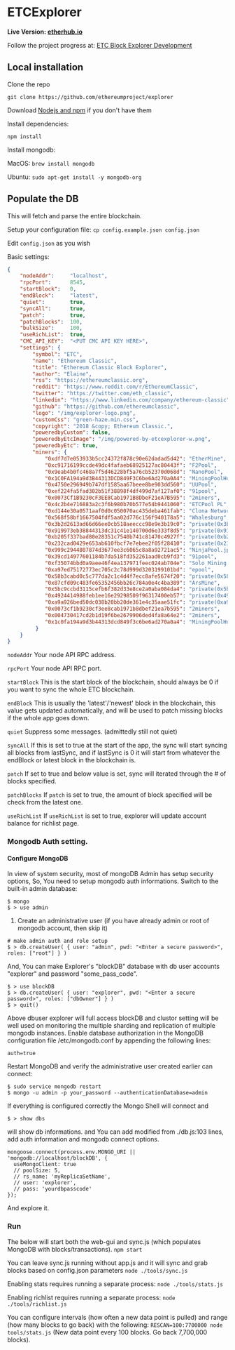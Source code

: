# ETCExplorer

<b>Live Version: [etherhub.io](http://etherhub.io)</b>

Follow the project progress at: [ETC Block Explorer Development](https://github.com/ethereumproject/explorer)

## Local installation

Clone the repo

`git clone https://github.com/ethereumproject/explorer`

Download [Nodejs and npm](https://docs.npmjs.com/getting-started/installing-node "Nodejs install") if you don't have them

Install dependencies:

`npm install`

Install mongodb:

MacOS: `brew install mongodb`

Ubuntu: `sudo apt-get install -y mongodb-org`

## Populate the DB

This will fetch and parse the entire blockchain.

Setup your configuration file: `cp config.example.json config.json`

Edit `config.json` as you wish

Basic settings:
```json
{
    "nodeAddr":     "localhost",
    "rpcPort":      8545,
    "startBlock":   0,
    "endBlock":     "latest",
    "quiet":        true,
    "syncAll":      true,
    "patch":        true,
    "patchBlocks":  100,
    "bulkSize":     100,
    "useRichList":  true,
    "CMC_API_KEY":  "<PUT CMC API KEY HERE>",
    "settings": {
        "symbol": "ETC",
        "name": "Ethereum Classic",
        "title": "Ethereum Classic Block Explorer",
        "author": "Elaine",
        "rss": "https://ethereumclassic.org",
        "reddit": "https://www.reddit.com/r/EthereumClassic",
        "twitter": "https://twitter.com/eth_classic",
        "linkedin": "https://www.linkedin.com/company/ethereum-classic",
        "github": "https://github.com/ethereumclassic",
        "logo": "/img/explorer-logo.png",
        "customCss": "green-haze.min.css",
        "copyright": "2018 &copy; Ethereum Classic.",
        "poweredbyCustom": false,
        "poweredbyEtcImage": "/img/powered-by-etcexplorer-w.png",
        "poweredbyEtc": true,
        "miners": {
            "0xdf7d7e053933b5cc24372f878c90e62dadad5d42": "EtherMine",
            "0xc91716199ccde49dc4fafaeb68925127ac80443f": "F2Pool",
            "0x9eab4b0fc468a7f5d46228bf5a76cb52370d068d": "NanoPool",
            "0x1C0FA194a9d3B44313DCD849F3C6be6Ad270a0A4": "MiningPoolHub",
            "0x4750e296949b747df1585aa67beee8be903dd560": "UUPool",
            "0xef224fa5fad302b51f38898f4df499d7af127af0": "91pool",
            "0x0073Cf1B9230cF3EE8Cab1971B8DbeF21eA7B595": "2miners",
            "0x4c2b4e716883a2c3f6b980b70b577e54b9441060": "ETCPool PL",
            "0xd144e30a0571aaf0d0c050070ac435deba461fab": "Clona Network",
            "0x568f58bf1667504fdf5aa02d776c156f940178a5": "Whalesburg",
            "0x3b2d2613ad66d66ee0cb518aeeccc98e9e3b19c0": "private(0x3b2d2613)",
            "0x919973eb38844313dc31c41e140700d6e333f8d5": "private(0x919973eb)",
            "0xb205f337bad80e28351c7540b741c81470c4927f": "private(0xb205f337)",
            "0x232cad0429e653ab610fbcf7e7ebee2f05f28410": "private(0x232cad04)",
            "0x999c2944807874d3677ee3c6065c8a8a92721ac5": "NinjaPool.jp",
            "0x39cd14977601184b7da518fd352261aad0cb9fd3": "91pool",
            "0xf35074bbd0a9aee46f4ea137971feec024ab704e": "Solo Mining Pools",
            "0xa97ed75172773ec705c2c78d999d3203199101bd": "epool",
            "0x58b3cabd0c5c777da2c1c4d4f7ecc8afe5674f20": "private(0x58b3cabd0)",
            "0x87cfd09c483fe65352456bb26c784a0e4c4ba389": "ArsMine",
            "0x5bc9ccbd3115cefb6f382d33e8ce2a0aba084da4": "private(0x5bc9ccbd3)",
            "0x4924414988feb1ee16e29298509f96317400eb57": "private(0x492441498)",
            "0xa9a926bed50dc038b20bb20de361e4c35aae51fc": "private(0xa9a926bed)",
            "0x0073cf1b9230cf3ee8cab1971b8dbef21ea7b595": "2miners",
            "0x004730417cd2b1d19f6be2679906ded4fa8a64e2": "2miners",
            "0x1c0fa194a9d3b44313dcd849f3c6be6ad270a0a4": "MiningPoolHub"
         }
    }
}

```

```nodeAddr```    Your node API RPC address.

```rpcPort```     Your node API RPC port.

```startBlock```  This is the start block of the blockchain, should always be 0 if you want to sync the whole ETC blockchain.

```endBlock```    This is usually the 'latest'/'newest' block in the blockchain, this value gets updated automatically, and will be used to patch missing blocks if the whole app goes down.

```quiet```       Suppress some messages. (admittedly still not quiet)

```syncAll```     If this is set to true at the start of the app, the sync will start syncing all blocks from lastSync, and if lastSync is 0 it will start from whatever the endBlock or latest block in the blockchain is.

```patch```       If set to true and below value is set, sync will iterated through the # of blocks specified.

```patchBlocks``` If `patch` is set to true, the amount of block specified will be check from the latest one.

```useRichList``` If `useRichList` is set to true, explorer will update account balance for richlist page.

### Mongodb Auth setting.

#### Configure MongoDB

In view of system security, most of mongoDB Admin has setup security options, So, You need to setup mongodb auth informations.
Switch to the built-in admin database:

```
$ mongo
$ > use admin
```

1. Create an administrative user  (if you have already admin or root of mongodb account, then skip it)

```
# make admin auth and role setup
$ > db.createUser( { user: "admin", pwd: "<Enter a secure password>", roles: ["root"] } )
```

And, You can make Explorer's "blockDB" database with db user accounts "explorer" and password "some_pass_code".

```
$ > use blockDB
$ > db.createUser( { user: "explorer", pwd: "<Enter a secure password>", roles: ["dbOwner"] } )
$ > quit()
```

Above dbuser explorer will full access blockDB and clustor setting will be well used on monitoring the multiple sharding and replication of multiple mongodb instances.
Enable database authorization in the MongoDB configuration file /etc/mongodb.conf by appending the following lines:

```
auth=true
```

Restart MongoDB and verify the administrative user created earlier can connect:

```
$ sudo service mongodb restart
$ mongo -u admin -p your_password --authenticationDatabase=admin
```

If everything is configured correctly the Mongo Shell will connect and

```
$ > show dbs
```

will show db informations.
and You can add modified from  ./db.js:103 lines,  add auth information and mongodb connect options.

```
mongoose.connect(process.env.MONGO_URI || 'mongodb://localhost/blockDB', {
  useMongoClient: true
  // poolSize: 5,
  // rs_name: 'myReplicaSetName',
  // user: 'explorer',
  // pass: 'yourdbpasscode'
});
```

And explore it.

### Run

The below will start both the web-gui and sync.js (which populates MongoDB with blocks/transactions).
`npm start`

You can leave sync.js running without app.js and it will sync and grab blocks based on config.json parameters
`node ./tools/sync.js`

Enabling stats requires running a separate process:
`node ./tools/stats.js`

Enabling richlist requires running a separate process:
`node ./tools/richlist.js`

You can configure intervals (how often a new data point is pulled) and range (how many blocks to go back) with the following:
`RESCAN=100:7700000 node tools/stats.js` (New data point every 100 blocks. Go back 7,700,000 blocks).
